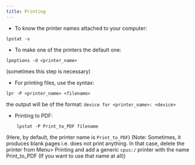 ```yaml
---
title: Printing
---
```

 
* To know the printer names attached to your computer: 
```
lpstat -v
```
* To make one of the printers the default one: 
```
lpoptions -d <printer_name>
```
 (sometimes this step is necessary)
* For printing files, use the syntax:
```
lpr -P <printer_name> <filename>
```
the output will be of the format: `device for <printer_name>: <device>`
* Printing to PDF:
```
 	lpstat -P Print_to_PDF filename	
```
(Here, by default, the printer name is `Print_to_PDF`)
 (Note: Sometimes, it produces blank pages i.e. does not print anything. In that case, delete the printer from Menu> Printing and add a generic `cpus:/` printer with the name Print_to_PDF (If you want to use that name at all))
